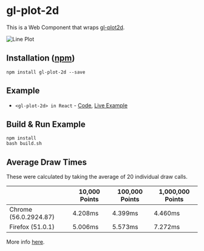 # gl-plot-2d

This is a Web Component that wraps [gl-plot2d](https://github.com/gl-vis/gl-plot2d).

![Line Plot](http://i.imgur.com/WMq7o80.png)

## Installation ([npm](https://www.npmjs.com/package/gl-plot-2d))

```
npm install gl-plot-2d --save
```

## Example

- `<gl-plot-2d> in React` - [Code](https://github.com/camargo/gl-plot-2d/tree/master/example), [Live Example](https://camargo.github.io/gl-plot-2d/example/dist)

## Build & Run Example

```
npm install
bash build.sh
```

## Average Draw Times

These were calculated by taking the average of 20 individual draw calls.

|                               | 10,000 Points | 100,000 Points | 1,000,000 Points |
|-------------------------------|---------------|----------------|------------------|
| Chrome (56.0.2924.87)         | 4.208ms       | 4.399ms        | 4.460ms          |
| Firefox (51.0.1)              | 5.006ms       | 5.573ms        | 7.272ms          |

More info [here](https://docs.google.com/spreadsheets/d/1DDMUAgubN-3iSdNFhZZJbHULuGKRHWXufoiW4uKe6s8/edit?usp=sharing).
